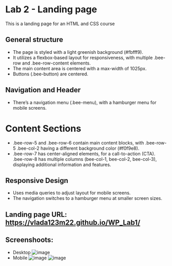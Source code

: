 # Lab 2 - Landing page

This is a landing page for an HTML and CSS course

## General structure
* The page is styled with a light greenish background (#fbfff9).
* It utilizes a flexbox-based layout for responsiveness, with multiple .bee-row and .bee-row-content elements.
* The main content area is centered with a max-width of 1025px.
* Buttons (.bee-button) are centered.
## Navigation and Header
* There’s a navigation menu (.bee-menu), with a hamburger menu for mobile screens.
# Content Sections
* .bee-row-5 and .bee-row-6 contain main content blocks, with .bee-row-5 .bee-col-2 having a different background color (#f0f9e8).
* .bee-row-7 has center-aligned elements, for a call-to-action (CTA).
.bee-row-8 has multiple columns (bee-col-1, bee-col-2, bee-col-3), displaying additional information and features.

## Responsive Design
* Uses media queries to adjust layout for mobile screens.
* The navigation switches to a hamburger menu at smaller screen sizes.

## Landing page URL: https://vlada123m22.github.io/WP_Lab1/
## Screenshoots:
* Desktop
![image](https://github.com/user-attachments/assets/7fd1e663-07a0-47fb-81ad-693587f9d95e)
 * Mobile
   ![image](https://github.com/user-attachments/assets/a5dc1fb7-7a04-4609-9916-82831e00b677)
![image](https://github.com/user-attachments/assets/008d7862-82e7-4e0e-aa42-d03386214f60)



